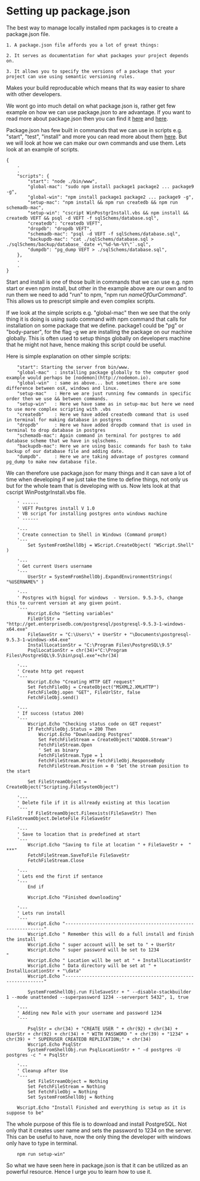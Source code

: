 # Setting up package.json
The best way to manage locally installed npm packages is to create a package.json file.
	
	1. A package.json file affords you a lot of great things:

	2. It serves as documentation for what packages your project depends on.

	3. It allows you to specify the versions of a package that your project can use using semantic versioning rules.

Makes your build reproducable which means that its way easier to share with other developers.

We wont go into much detail on what package.json is, rather get few example on how we can use package.json to are advantage. If you want to read more about package.json then you can find it [here](https://docs.npmjs.com/files/package.json) and [here](https://docs.nodejitsu.com/articles/getting-started/npm/what-is-the-file-package-json/).


Package.json has few built in commands that we can use in scripts e.g. "start", "test", "install" and more you can read more about them [here](https://docs.npmjs.com/misc/scripts). But we will look at how we can make our own commands and use them.  Lets look at an example of scripts.
```
{
	.
	.
	"scripts": {
    	"start": "node ./bin/www",
    	"global-mac": "sudo npm install package1 package2 ... package9 -g",
    	"global-win": "npm install package1 package2 ... package9 -g",
    	"setup-mac": "npm install && npm run createdb && npm run schemadb-mac",
    	"setup-win": "cscript WinPostgrInstall.vbs && npm install && createdb VEFT && psql -d VEFT -f sqlSchems/database.sql",
    	"createdb": "createdb VEFT",
    	"dropdb": "dropdb VEFT",
    	"schemadb-mac": "psql -d VEFT -f sqlSchems/database.sql",
    	"backupdb-mac": "cat ./sqlSchems/database.sql > ./sqlSchems/backup/database_`date +\"%d-%m-%Y\"`.sql",
    	"dumpdb": "pg_dump VEFT > ./sqlSchems/database.sql",
  	},
  	.
  	.
}
```


Start and install is one of those built in commands that we can use e.g. npm start or even npm install, but other in the example above are our own and to run them we need to add "run" to npm, "npm run *nameOfOurCommand*". This allows us to prescript simple and even complex scripts. 

If we look at the simple scripts e.g. "global-mac" then we see that the only thing it is doing is using sudo command with npm command that calls for installation on some package that we define. package1 could be "pg" or "body-parser", for the flag -g we are installing the package on our machine globally. This is often used to setup things globally on developers machine that he might not have, hence making this script could be useful. 

Here is simple explanation on other simple scripts:
```
	"start": Starting the server from bin/www.
    "global-mac"  : installing package globally to the computer good example would perhaps be [nodemon](http://nodemon.io).
    "global-win"  : same as above... but sometimes there are some difference between osX, windows and linux. 
	"setup-mac"   : Here we are just running few commands in specific order then we use && between commands.
	"setup-win"   : Here we have same as in setup-mac but here we need to use more complex scripting with .vbs
	"createdb"    : Here we have added createdb command that is used in terminal for making database in postgres
	"dropdb" 	  : Here we have added dropdb command that is used in terminal to drop database in postgres
	"schemadb-mac": Again command in terminal for postgres to add database scheme that we have in sqlschems. 
	"backupdb-mac": Here we are using basic commands for bash to take backup of our database file and adding date.
	"dumpdb".     : Here we are taking advantage of postgres command pg_dump to make new database file. 
```

We can therefore use package.json for many things and it can save a lot of time when developing if we just take the time to define things, not only us but for the whole team that is developing with us. Now lets look at that cscript WinPostgrInstall.vbs file.


```
	' ------
	' VEFT Postgres install V 1.0
	' VB script for installing postgres onto windows machine
	' ------

	'---
	' Create connection to Shell in Windows (Command prompt)
	'---
		Set SystemFromShellObj = WScript.CreateObject( "WScript.Shell" )

	'---
	' Get current Users username
	'---
		UserStr = SystemFromShellObj.ExpandEnvironmentStrings( "%USERNAME%" )

	'---
	' Postgres with bigsql for windows  - Version. 9.5.3-5, change this to current version at any given point. 
	'---
		Wscript.Echo "Setting variables"
		FileUrlStr = "http://get.enterprisedb.com/postgresql/postgresql-9.5.3-1-windows-x64.exe"
		FileSaveStr = "C:\Users\" + UserStr + "\Documents\postgresql-9.5.3-1-windows-x64.exe"
		InstallLocationStr = "C:\Program Files\PostgreSQL\9.5"
		PsqlLocationStr = chr(34)+"C:\Program Files\PostgreSQL\9.5\bin\psql.exe"+chr(34)

	'---
	' Create http get request
	'---
		Wscript.Echo "Creating HTTP GET request"
		Set FetchFileObj = CreateObject("MSXML2.XMLHTTP")
		FetchFileObj.open "GET", FileUrlStr, false
		FetchFileObj.send()

	'---
	' If success (status 200)
	'---
		Wscript.Echo "Checking status code on GET request"
		If FetchFileObj.Status = 200 Then
			Wscript.Echo "Downloading Postgres"
			Set FetchFileStream = CreateObject("ADODB.Stream")
			FetchFileStream.Open
			' Set as binary
			FetchFileStream.Type = 1 
			FetchFileStream.Write FetchFileObj.ResponseBody
			FetchFileStream.Position = 0 'Set the stream position to the start

		Set FileStreamObject = CreateObject("Scripting.FileSystemObject")

	'---
	' Delete file if it is allready existing at this location
	'---
		If FileStreamObject.Fileexists(FileSaveStr) Then FileStreamObject.DeleteFile FileSaveStr

	'---
	' Save to location that is predefined at start
	'---
		Wscript.Echo "Saving to file at location " + FileSaveStr +  " ***"
		FetchFileStream.SaveToFile FileSaveStr
		FetchFileStream.Close

	'---
	' Lets end the first if sentance
	'---
		End if
		
		Wscript.Echo "Finished downloading"

	'---
	' Lets run install
	'---
		Wscript.Echo "--------------------------------------------------------------"
		Wscript.Echo " Remember this will do a full install and finish the install  "
		Wscript.Echo " super account will be set to " + UserStr
		Wscript.Echo " super password will be set to 1234                           "
		Wscript.Echo " Location will be set at " + InstallLocationStr
		Wscript.Echo " Data directory will be set at " + InstallLocationStr + "\data"
		Wscript.Echo "--------------------------------------------------------------"

		SystemFromShellObj.run FileSaveStr + " --disable-stackbuilder 1 --mode unattended --superpassword 1234 --serverport 5432", 1, true

	'---
	' Adding new Role with your username and password 1234
	'---

		PsqlStr = chr(34) + "CREATE USER " + chr(92) + chr(34) + UserStr + chr(92) + chr(34) + " WITH PASSWORD " + chr(39) + "1234" + chr(39) + " SUPERUSER CREATEDB REPLICATION;" + chr(34)
		Wscript.Echo PsqlStr
		SystemFromShellObj.run PsqlLocationStr + " -d postgres -U postgres -c " + PsqlStr

	'---
	' Cleanup after Use
	'---
		Set FileStreamObject = Nothing
		Set FetchFileStream = Nothing
		Set FetchFileObj = Nothing
		Set SystemFromShellObj = Nothing

	Wscript.Echo "Install Finished and everything is setup as it is suppose to be"
```

The whole purpose of this file is to download and install PostgreSQL. Not only that it creates user name and sets the password to 1234 on the server. This can be useful to have, now the only thing the developer with windows only have to type in terminal. 

```
	npm run setup-win"
```

So what we have seen here in package.json is that it can be utilized as an powerful resource. Hence I urge you to learn how to use it. 